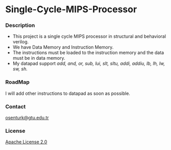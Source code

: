 # Single-Cycle-MIPS-Processor

### Description
* This project is a single cycle MIPS processor in structural and behavioral verilog.
* We have Data Memory and Instruction Memory. 
* The instructions must be loaded to the instruction memory and the data must be in data memory.
* My datapad support _add, and, or, sub, lui, slt, sltu, addi, addiu, lb, lh, lw, sw, sh._

### RoadMap
  I will add other instructions to datapad as soon as possible.
  
### Contact
osenturk@gtu.edu.tr

### License
[Apache License 2.0](https://choosealicense.com/licenses/apache-2.0/)


